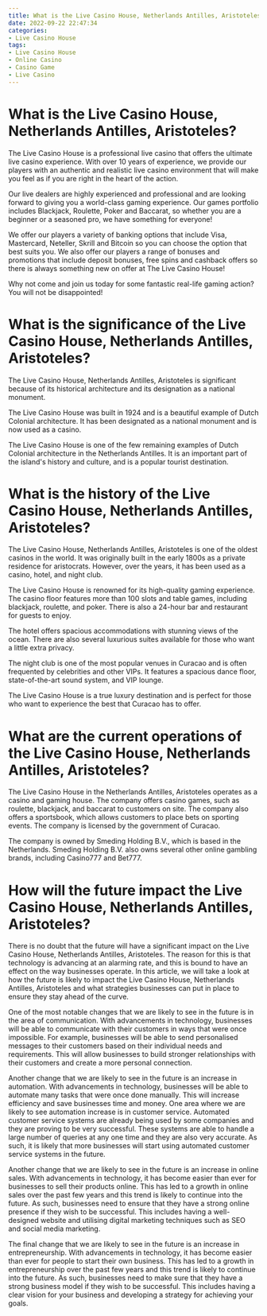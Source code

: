 ```yaml
---
title: What is the Live Casino House, Netherlands Antilles, Aristoteles
date: 2022-09-22 22:47:34
categories:
- Live Casino House
tags:
- Live Casino House
- Online Casino
- Casino Game
- Live Casino
---
```



#  What is the Live Casino House, Netherlands Antilles, Aristoteles?

The Live Casino House is a professional live casino that offers the ultimate live casino experience. With over 10 years of experience, we provide our players with an authentic and realistic live casino environment that will make you feel as if you are right in the heart of the action.

Our live dealers are highly experienced and professional and are looking forward to giving you a world-class gaming experience. Our games portfolio includes Blackjack, Roulette, Poker and Baccarat, so whether you are a beginner or a seasoned pro, we have something for everyone!

We offer our players a variety of banking options that include Visa, Mastercard, Neteller, Skrill and Bitcoin so you can choose the option that best suits you. We also offer our players a range of bonuses and promotions that include deposit bonuses, free spins and cashback offers so there is always something new on offer at The Live Casino House!

Why not come and join us today for some fantastic real-life gaming action? You will not be disappointed!

#  What is the significance of the Live Casino House, Netherlands Antilles, Aristoteles?

The Live Casino House, Netherlands Antilles, Aristoteles is significant because of its historical architecture and its designation as a national monument.

The Live Casino House was built in 1924 and is a beautiful example of Dutch Colonial architecture. It has been designated as a national monument and is now used as a casino.

The Live Casino House is one of the few remaining examples of Dutch Colonial architecture in the Netherlands Antilles. It is an important part of the island's history and culture, and is a popular tourist destination.

#  What is the history of the Live Casino House, Netherlands Antilles, Aristoteles?

The Live Casino House, Netherlands Antilles, Aristoteles is one of the oldest casinos in the world. It was originally built in the early 1800s as a private residence for aristocrats. However, over the years, it has been used as a casino, hotel, and night club.

The Live Casino House is renowned for its high-quality gaming experience. The casino floor features more than 100 slots and table games, including blackjack, roulette, and poker. There is also a 24-hour bar and restaurant for guests to enjoy.

The hotel offers spacious accommodations with stunning views of the ocean. There are also several luxurious suites available for those who want a little extra privacy.

The night club is one of the most popular venues in Curacao and is often frequented by celebrities and other VIPs. It features a spacious dance floor, state-of-the-art sound system, and VIP lounge.

The Live Casino House is a true luxury destination and is perfect for those who want to experience the best that Curacao has to offer.

#  What are the current operations of the Live Casino House, Netherlands Antilles, Aristoteles?

The Live Casino House in the Netherlands Antilles, Aristoteles operates as a casino and gaming house. The company offers casino games, such as roulette, blackjack, and baccarat to customers on site. The company also offers a sportsbook, which allows customers to place bets on sporting events. The company is licensed by the government of Curacao.

The company is owned by Smeding Holding B.V., which is based in the Netherlands. Smeding Holding B.V. also owns several other online gambling brands, including Casino777 and Bet777.

#  How will the future impact the Live Casino House, Netherlands Antilles, Aristoteles?

There is no doubt that the future will have a significant impact on the Live Casino House, Netherlands Antilles, Aristoteles. The reason for this is that technology is advancing at an alarming rate, and this is bound to have an effect on the way businesses operate. In this article, we will take a look at how the future is likely to impact the Live Casino House, Netherlands Antilles, Aristoteles and what strategies businesses can put in place to ensure they stay ahead of the curve.

One of the most notable changes that we are likely to see in the future is in the area of communication. With advancements in technology, businesses will be able to communicate with their customers in ways that were once impossible. For example, businesses will be able to send personalised messages to their customers based on their individual needs and requirements. This will allow businesses to build stronger relationships with their customers and create a more personal connection.

Another change that we are likely to see in the future is an increase in automation. With advancements in technology, businesses will be able to automate many tasks that were once done manually. This will increase efficiency and save businesses time and money. One area where we are likely to see automation increase is in customer service. Automated customer service systems are already being used by some companies and they are proving to be very successful. These systems are able to handle a large number of queries at any one time and they are also very accurate. As such, it is likely that more businesses will start using automated customer service systems in the future.

Another change that we are likely to see in the future is an increase in online sales. With advancements in technology, it has become easier than ever for businesses to sell their products online. This has led to a growth in online sales over the past few years and this trend is likely to continue into the future. As such, businesses need to ensure that they have a strong online presence if they wish to be successful. This includes having a well-designed website and utilising digital marketing techniques such as SEO and social media marketing.

The final change that we are likely to see in the future is an increase in entrepreneurship. With advancements in technology, it has become easier than ever for people to start their own business. This has led to a growth in entrepreneurship over the past few years and this trend is likely to continue into the future. As such, businesses need to make sure that they have a strong business model if they wish to be successful. This includes having a clear vision for your business and developing a strategy for achieving your goals.